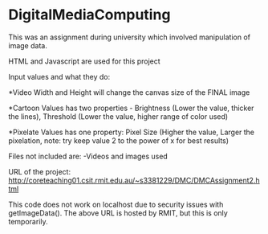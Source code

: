 # DigitalMediaComputing
This was an assignment during university which involved manipulation of image data.

HTML and Javascript are used for this project

Input values and what they do:

  *Video Width and Height will change the canvas size of the FINAL image
  
  *Cartoon Values has two properties - Brightness (Lower the value, thicker the lines), Threshold (Lower the value, higher range of color used)
  
  *Pixelate Values has one property: Pixel Size (Higher the value, Larger the pixelation, note: try keep value 2 to the power of x for best results)

Files not included are:
  -Videos and images used
  
URL of the project:
http://coreteaching01.csit.rmit.edu.au/~s3381229/DMC/DMCAssignment2.html

This code does not work on localhost due to security issues with getImageData(). The above URL is hosted by RMIT, but this is only temporarily. 
